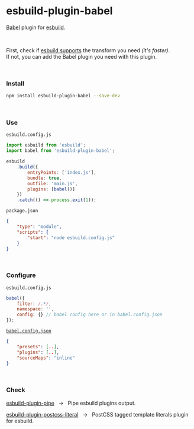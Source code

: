 # esbuild-plugin-babel

[Babel](https://github.com/babel/babel) plugin for [esbuild](https://github.com/evanw/esbuild).

<br>

First, check if [esbuild supports](https://esbuild.github.io/content-types/) the transform you need _(it's faster)_.  
If not, you can add the Babel plugin you need with this plugin.

<br>

### Install

```zsh
npm install esbuild-plugin-babel --save-dev
```

<br>

### Use

`esbuild.config.js`

```js
import esbuild from 'esbuild';
import babel from 'esbuild-plugin-babel';

esbuild
    .build({
        entryPoints: ['index.js'],
        bundle: true,
        outfile: 'main.js',
        plugins: [babel()]
    })
    .catch(() => process.exit(1));
```

`package.json`

```json
{
    "type": "module",
    "scripts": {
        "start": "node esbuild.config.js"
    }
}
```

<br>

### Configure

`esbuild.config.js`

```js
babel({
    filter: /.*/,
    namespace: '',
    config: {} // babel config here or in babel.config.json
});
```

[`babel.config.json`](https://babeljs.io/docs/en/configuration)

```json
{
    "presets": [..],
    "plugins": [..],
    "sourceMaps": "inline"
}
```

<br>

### Check

[esbuild-plugin-pipe](https://github.com/nativew/esbuild-plugin-pipe) &nbsp; → &nbsp; Pipe esbuild plugins output.

[esbuild-plugin-postcss-literal](https://github.com/nativew/esbuild-plugin-postcss-literal) &nbsp; → &nbsp; PostCSS tagged template literals plugin for esbuild.

<br>
